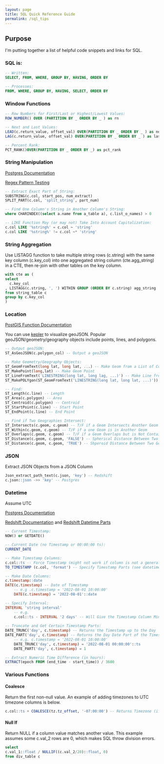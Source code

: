 ```yaml
---
layout: page
title: SQL Quick Reference Guide
permalink: /sql_tips
---
```


## Purpose
I'm putting together a list of helpful code snippets and links for SQL.

### SQL is:
``` sql
-- Written: 
SELECT, FROM, WHERE, GROUP BY, HAVING, ORDER BY

-- Processes: 
FROM, WHERE, GROUP BY, HAVING, SELECT, ORDER BY
```

### Window Functions
``` sql
-- Row Numbers for First/Last or Highest/Lowest Values:
ROW_NUMBER() OVER (PARTITION BY _ ORDER BY _ ) as rn

-- Next and Last Values: 
LEAD(c.return_value, offset_val) OVER(PARTITION BY _ ORDER BY _ ) as next_val
LAG(c.return_value, offset_val) OVER(PARTITION BY _ ORDER BY _ ) as last_val

-- Percent Rank:
PCT_RANK()OVER(PARTITION BY _ ORDER BY _) as pct_rank
```

### String Manipulation
[Postgres Documentation](https://www.postgresql.org/docs/current/functions-matching.html)

[Regex Pattern Testing](https://regexr.com/)

``` sql
-- Extract Exact Part of String:
SUBSTRING(c.col, start_pos, num_extract)
SPLIT_PART(c.col, 'split_string', part_num)

-- Find One Column's String in Another Column's String:
where CHARINDEX((select a.name from a_table a), c.list_o_names) > 0

-- LIKE Function May (or may not) Take Into Account Capitalization:
c.col LIKE '%string%' = c.col ~ 'string'
c.col LIKE '%string%' != c.col ~* 'string'
```

### String Aggregation
Use LISTAGG function to take multiple string rows (c.string) with the same key column (c.key_col) into one aggregated string column (cte.agg_string) in a CTE, then re-join with other tables on the key column.

``` sql
with cte as (
select
  c.key_col
, LISTAGG(c.string, ', ') WITHIN GROUP (ORDER BY c.string) agg_string
from string_table c
group by c.key_col
)
```


### Location
[PostGIS Function Documentation](https://postgis.net/docs/PostGIS_Special_Functions_Index.html)

You can use [kepler](https://kepler.gl) to visualize geoJSON. Popular geoJSON/geometry/geography objects include points, lines, and polygons.

``` sql
-- Output geoJSON:
ST_AsGeoJSON(c.polygon_col) -- Output a geoJSON 

-- Make Geometry/Geography Objects:
ST_GeomFromText(long lat, long lat, ...) -- Make Geom from a List of Coordinates
ST_MakePoint(long,lat) -- Make Geom Point
ST_LineFromText('LINESTRING(long lat, long lag, ...)') -- Make Line from a List of Coordinates
ST_MakePOLYgon(ST_GeomFromText('LINESTRING(long lat, long lat, ...)')) -- Make Polygon from a List of Coordinates

-- Find:
ST_Length(c.line) -- Length
ST_Area(c.polygon) -- Area
ST_Centroid(c.polygon) -- Centroid
ST_StartPoint(c.line) -- Start Point
ST_EndPoint(c.line) -- End Point

-- Find if Two Geographies Intersect: 
ST_Intersects(c.geom, c.geom) -- T/F if a Geom Intersects Another Geom
ST_Within(c.geom, c.geom) -- T/F if a one Geom is in Another Geom
ST_Overlaps(c.geom, c.geom) -- T/F if a Geom Overlaps but is Not Contained in Another Geom
ST_Distance(c.geom, c.geom, 'FALSE') -- Spherical Distance Between Two Geoms (Meters)
ST_Distance(c.geom, c.geom, 'TRUE') -- Shperoid Distance Between Two Geoms (Meters)
```

### JSON
Extract JSON Objects from a JSON Column

``` sql
Json_extract_path_text(c.json, 'key') -- Redshift
c.json::json ->> 'key' -- Postgres
```

### Datetime
Assume UTC

[Postgres Documentation](https://postgresql.org/docs/current/functions-datetime.html)

[Redshift Documentation](https://docs.aws.amazon.com/redshift/latest/dg/Date_functions_header.html)
and [Redshift Datetime Parts](https://docs.aws.amazon.com/redshift/latest/dg/r_FORMAT_strings.html)

``` sql
-- Current Timestamp:
NOW() or GETDATE()

-- Current Date (no Timestamp or 00:00:00 ts):
CURRENT_DATE

-- Make Timestamp Columns:
c.col::ts -- Force Timestamp (might not work if column is not a general timestamp format)
TO_TIMESTAMP (c.col, 'format') -- Specify Timestamp Parts (see datetime parts for format formatting)

-- Make Date Columns:
c.timestamp::date
DATE(c.timestamp) -- Date of Timestamp
	-- e.g .c.timestamp = '2022-08-01 10:00:00'
	DATE(c.timestamp) = '2022-08-01'::date

-- Specify Interval:
INTERVAL 'string interval' 
	-- e.g. 
	c.col::ts - INTERVAL '2 days' -- Will Give the Timestamp Column Minus 2 Days
	
-- Truncate and Get Certain Timestamp Parts:
DATE_TRUNC('day', c.timestamp) -- Returns the Timestamp up to the Day
DATE_PART('day', c.timestamp) -- Returns the Day Date Part of the Timestamp
	-- e.g. c.timestamp = '2022-08-01 10:00:00'
	DATE_TRUNC('day', c.timestamp) = '2022-08-01 00:00:00'::ts
	DATE_PART('day', c.timestamp) = 1

-- Extract Numeric Time Difference (in hours):
EXTRACT(epoch FROM (end_time - start_time)) / 3600
```

### Various Functions
#### Coalesce
Return the first non-null value. An example of adding timezones to UTC timezone columns is below.

``` sql
c.col::ts + COALESCE(tz.tz_offset, '-07:00:00') -- Returns Timezone (if specified in the tz table, or UTC -7 if null)
```

#### Null If
Return NULL if a column value matches another value. This example assumes some c.val_2 rows are 0, which makes SQL throw division errors.

``` sql
select
c.val_1::float / NULLIF((c.val_2/20)::float, 0)
from div_table c
```
